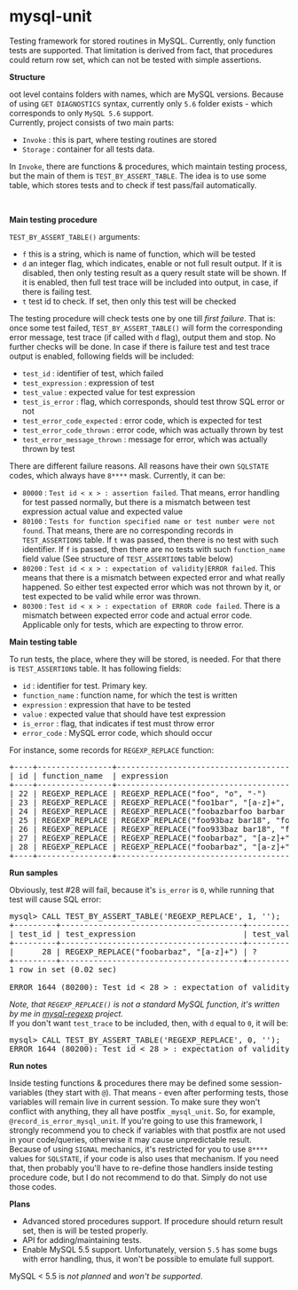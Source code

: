 mysql-unit
==========

Testing framework for stored routines in MySQL. Currently, only function tests are supported. That limitation is derived from fact, that procedures could return row set, which can not be tested with simple assertions.

**Structure**


oot level contains folders with names, which are MySQL versions. Because of using `GET DIAGNOSTICS` syntax, currently only `5.6` folder exists - which corresponds to only `MySQL 5.6` support.
<br/>
Currently, project consists of two main parts:

- `Invoke`  : this is part, where testing routines are stored
- `Storage` : container for all tests data.

In `Invoke`, there are functions & procedures, which maintain testing process, but the main of them is `TEST_BY_ASSERT_TABLE`. The idea is to use some table, which stores tests and to check if test pass/fail automatically.

<br/>

**Main testing procedure**

`TEST_BY_ASSERT_TABLE()` arguments:

- `f` this is a string, which is name of function, which will be tested
- `d` an integer flag, which indicates, enable or not full result output. If it is disabled, then only testing result as a query result state will be shown. If it is enabled, then full test trace will be included into output, in case, if there is failing test.
- `t` test id to check. If set, then only this test will be checked

The testing procedure will check tests one by one till _first failure_. That is: once some test failed, `TEST_BY_ASSERT_TABLE()` will form the corresponding error message, test trace (if called with `d` flag), output them and stop. No further checks will be done. In case if there is failure test and test trace output is enabled, following fields will be included:

- `test_id` : identifier of test, which failed
- `test_expression` : expression of test
- `test_value` : expected value for test expression
- `test_is_error` : flag, which corresponds, should test throw SQL error or not
- `test_error_code_expected` : error code, which is expected for test
- `test_error_code_thrown` : error code, which was actually thrown by test
- `test_error_message_thrown` : message for error, which was actually thrown by test

There are different failure reasons. All reasons have their own `SQLSTATE` codes, which always have `8****` mask. Currently, it can be:

- `80000` : `Test id < x > : assertion failed`. That means, error handling for test passed normally, but there is a mismatch between test expression actual value and expected value
- `80100` : `Tests for function specified name or test number were not found`. That means, there are no corresponding records in `TEST_ASSERTIONS` table. If `t` was passed, then there is no test with such identifier. If `f` is passed, then there are no tests with such `function_name` field value (See structure of `TEST_ASSERTIONS` table below)
- `80200` : `Test id < x > : expectation of validity|ERROR failed`. This means that there is a mismatch between expected error and what really happened. So either test expected error which was not thrown by it, or test expected to be valid while error was thrown.
- `80300` : `Test id < x > : expectation of ERROR code failed`. There is a mismatch between expected error code and actual error code. Applicable only for tests, which are expecting to throw error.

**Main testing table**

To run tests, the place, where they will be stored, is needed. For that there is `TEST_ASSERTIONS` table. It has following fields:

- `id` : identifier for test. Primary key.
- `function_name` : function name, for which the test is written
- `expression` : expression that have to be tested
- `value` : expected value that should have test expression
- `is_error` : flag, that indicates if test must throw error
- `error_code` : MySQL error code, which should occur

For instance, some records for `REGEXP_REPLACE` function:
<pre>
+----+----------------+-----------------------------------------------------------+---------------+----------+------------+
| id | function_name  | expression                                                | value         | is_error | error_code |
+----+----------------+-----------------------------------------------------------+---------------+----------+------------+
| 22 | REGEXP_REPLACE | REGEXP_REPLACE("foo", "o", "-")                           | f--           |        0 | NULL       |
| 23 | REGEXP_REPLACE | REGEXP_REPLACE("foo1bar", "[a-z]+", "")                   | 1             |        0 | NULL       |
| 24 | REGEXP_REPLACE | REGEXP_REPLACE("foobazbarfoo barbar feo", "foo|bar", "+") | +baz++ ++ feo |        0 | NULL       |
| 25 | REGEXP_REPLACE | REGEXP_REPLACE("foo93baz bar18", "foo|[0-9]+", "-")       | --baz bar-    |        0 | NULL       |
| 26 | REGEXP_REPLACE | REGEXP_REPLACE("foo933baz bar18", "foo|[0-8]", "-")       | -9--baz bar-- |        0 | NULL       |
| 27 | REGEXP_REPLACE | REGEXP_REPLACE("foobarbaz", "[a-z]+", "")                 |               |        0 | NULL       |
| 28 | REGEXP_REPLACE | REGEXP_REPLACE("foobarbaz", "[a-z]+")                     | ?             |        0 | 1318       |
+----+----------------+-----------------------------------------------------------+---------------+----------+------------+
</pre>

**Run samples**

Obviously, test #28 will fail, because it's `is_error` is `0`, while running that test will cause SQL error:
<pre>
mysql> CALL TEST_BY_ASSERT_TABLE('REGEXP_REPLACE', 1, '');
+---------+---------------------------------------+------------+---------------+--------------------------+------------------------+-----------------------------------------------------------------------------------+----------------------------------------------------------------------------------------------------------------------------------------------------------------------------------------------------------+
| test_id | test_expression                       | test_value | test_is_error | test_error_code_expected | test_error_code_thrown | test_error_message_thrown                                                         | test_trace                                                                                                                                                                                               |
+---------+---------------------------------------+------------+---------------+--------------------------+------------------------+-----------------------------------------------------------------------------------+----------------------------------------------------------------------------------------------------------------------------------------------------------------------------------------------------------+
|      28 | REGEXP_REPLACE("foobarbaz", "[a-z]+") | ?          |             0 |                     NULL |                   1318 | Incorrect number of arguments for FUNCTION test.REGEXP_REPLACE; expected 3, got 2 | Test id < 28 > : expectation that expression ( REGEXP_REPLACE("foobarbaz", "[a-z]+") ) is valid, failed. ERROR thrown: Incorrect number of arguments for FUNCTION test.REGEXP_REPLACE; expected 3, got 2 |
+---------+---------------------------------------+------------+---------------+--------------------------+------------------------+-----------------------------------------------------------------------------------+----------------------------------------------------------------------------------------------------------------------------------------------------------------------------------------------------------+
1 row in set (0.02 sec)

ERROR 1644 (80200): Test id &lt; 28 > : expectation of validity failed.
</pre>

_Note, that `REGEXP_REPLACE()` is not a standard MySQL function, it's written by me in [mysql-regexp](https://github.com/almadomundo/mysql-regexp) project._
<br/>
If you don't want `test_trace` to be included, then, with `d` equal to `0`, it will be:
<pre>
mysql> CALL TEST_BY_ASSERT_TABLE('REGEXP_REPLACE', 0, '');
ERROR 1644 (80200): Test id &lt; 28 > : expectation of validity failed. 
</pre>

**Run notes**

Inside testing functions & procedures there may be defined some session-variables (they start with `@`). That means - even after performing tests, those variables will remain live in current session. To make sure they won't conflict with anything, they all have postfix `_mysql_unit`. So, for example,  `@record_is_error_mysql_unit`. If you're going to use this framework, I strongly recommend you to check if variables with that postfix are not used in your code/queries, otherwise it may cause unpredictable result.
<br/>
Because of using `SIGNAL` mechanics, it's restricted for you to use `8****` values for `SQLSTATE`, if your code is also uses that mechanism. If you need that, then probably you'll have to re-define those handlers inside testing procedure code, but I do not recommend to do that. Simply do not use those codes.


**Plans**

- Advanced stored procedures support. If procedure should return result set, then is will be tested properly.
- API for adding/maintaining tests. 
- Enable MySQL 5.5 support. Unfortunately, version `5.5` has some bugs with error handling, thus, it won't be possible to emulate full support.

MySQL < 5.5 is _not planned_ and _won't be supported_.